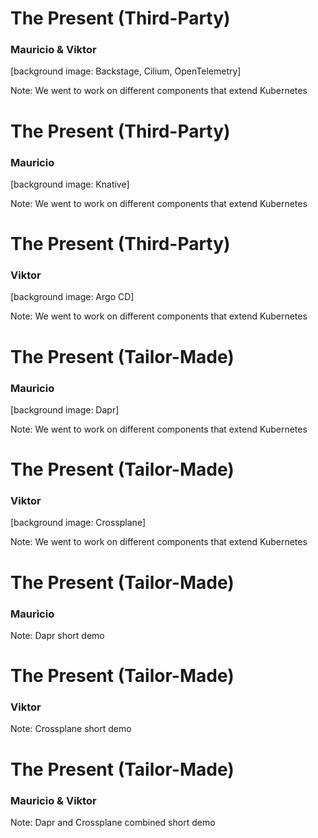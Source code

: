 # The Present (Third-Party)

### Mauricio & Viktor

[background image: Backstage, Cilium, OpenTelemetry]

Note:
We went to work on different components that extend Kubernetes


# The Present (Third-Party)

### Mauricio

[background image: Knative]

Note:
We went to work on different components that extend Kubernetes


# The Present (Third-Party)

### Viktor

[background image: Argo CD]

Note:
We went to work on different components that extend Kubernetes


# The Present (Tailor-Made)

### Mauricio

[background image: Dapr]

Note:
We went to work on different components that extend Kubernetes


# The Present (Tailor-Made)

### Viktor

[background image: Crossplane]

Note:
We went to work on different components that extend Kubernetes


# The Present (Tailor-Made)

### Mauricio

Note:
Dapr short demo


# The Present (Tailor-Made)

### Viktor

Note:
Crossplane short demo


# The Present (Tailor-Made)

### Mauricio & Viktor

Note:
Dapr and Crossplane combined short demo

